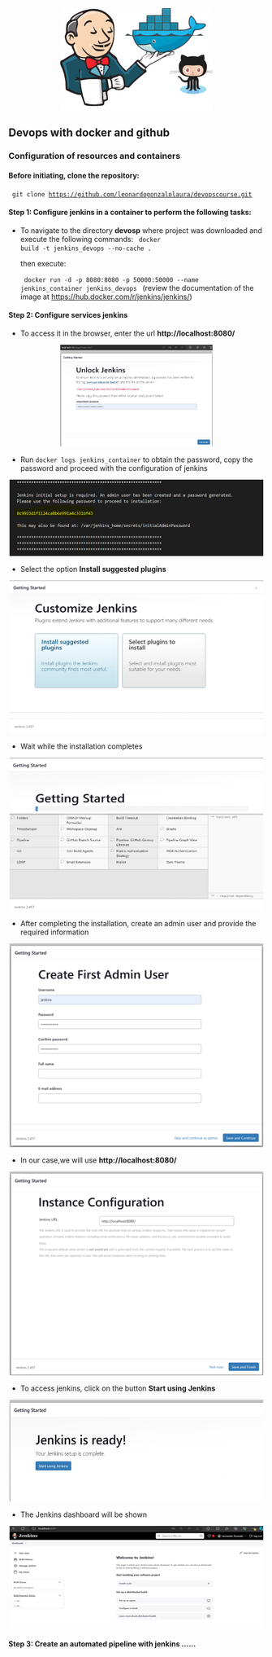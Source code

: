 <p align="center">
<img src="jenkins_docker.png" alt="Description of the image" width="300" height="200" align:"center">
<p>

## Devops with docker and github

### Configuration of resources and containers

#### Before initiating, clone the repository: 

<code> git clone https://github.com/leonardogonzalolaura/devopscourse.git
</code>


#### Step 1: Configure jenkins in a container to perform the following tasks:

- To navigate to the directory **devosp** where project was downloaded and execute the following commands:
  <code> docker build -t jenkins_devops --no-cache .</code>

  then execute:

  <code> docker run -d -p 8080:8080 -p 50000:50000 --name jenkins_container jenkins_devops </code> (review the documentation of the image at https://hub.docker.com/r/jenkins/jenkins/)

#### Step 2: Configure services jenkins 
- To access it in the browser, enter the url **http://localhost:8080/**

<p align="center">
<img src="getting_started_001.png" alt="Description of the image" width="300" height="200" align:"center">
<p>

- Run <code>docker logs jenkins_container</code> to obtain the password, copy the password and proceed with the configuration of jenkins
<p align="center">
<img src="getting_started_002.png" alt="Description of the image" width="500" height="150" align:"center">
<p>

- Select the option **Install suggested plugins** 
<p align="center">
<img src="getting_started_003.png" alt="Description of the image" width="500" height="300" align:"center">
<p>

- Wait while the installation completes
<p align="center">
<img src="getting_started_004.png" alt="Description of the image" width="500" height="300" align:"center">
<p>

- After completing the installation, create an admin user and provide the required information
  
<p align="center">
<img src="getting_started_005.png" alt="Description of the image" width="500" height="400" align:"center">
<p>

- In our case,we will use  **http://localhost:8080/** 
<p align="center">
<img src="getting_started_006.png" alt="Description of the image" width="500" height="400" align:"center">
<p>

- To access jenkins, click on the button **Start using Jenkins**
<p align="center">
<img src="getting_started_007.png" alt="Description of the image" width="500" height="200" align:"center">
<p>

- The Jenkins dashboard will be shown 
<p align="center">
<img src="getting_started_008.png" alt="Description of the image" width="500" height="200" align:"center">
<p>

#### Step 3: Create an automated pipeline with jenkins ......